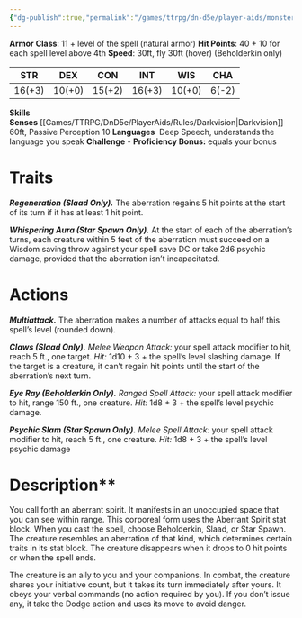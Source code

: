 ```yaml
---
{"dg-publish":true,"permalink":"/games/ttrpg/dn-d5e/player-aids/monsters/aberrant-spirit/","tags":["TTRPG/DND/5e"]}
---
```



**Armor Class**:  11 + level of the spell (natural armor)
**Hit Points**: 40 + 10 for each spell level above 4th 
**Speed**: 30ft, fly 30ft (hover) (Beholderkin only)

|  STR   | DEX    | CON | INT| WIS | CHA |
| --- | --- | --- | --- | --- | --- | 
| 16(+3)    | 10(+0)    | 15(+2)     |  16(+3)| 10(+0)| 6(-2) |

**Skills** 
**Senses** [[Games/TTRPG/DnD5e/PlayerAids/Rules/Darkvision\|Darkvision]] 60ft, Passive Perception 10
**Languages**  Deep Speech, understands the language you speak
**Challenge** -
**Proficiency Bonus:** equals your bonus

# Traits
**_Regeneration (Slaad Only)._** The aberration regains 5 hit points at the start of its turn if it has at least 1 hit point.

**_Whispering Aura (Star Spawn Only)._** At the start of each of the aberration’s turns, each creature within 5 feet of the aberration must succeed on a Wisdom saving throw against your spell save DC or take 2d6 psychic damage, provided that the aberration isn’t incapacitated.   

# Actions

**_Multiattack._** The aberration makes a number of attacks equal to half this spell’s level (rounded down).

**_Claws (Slaad Only)._** _Melee Weapon Attack:_ your spell attack modifier to hit, reach 5 ft., one target. _Hit:_ 1d10 + 3 + the spell’s level slashing damage. If the target is a creature, it can’t regain hit points until the start of the aberration’s next turn.

**_Eye Ray (Beholderkin Only)._** _Ranged Spell Attack:_ your spell attack modifier to hit, range 150 ft., one creature. _Hit:_ 1d8 + 3 + the spell’s level psychic damage.

**_Psychic Slam (Star Spawn Only)._** _Melee Spell Attack:_ your spell attack modifier to hit, reach 5 ft., one creature. _Hit:_ 1d8 + 3 + the spell’s level psychic damage

# Description**

You call forth an aberrant spirit. It manifests in an unoccupied space that you can see within range. This corporeal form uses the Aberrant Spirit stat block. When you cast the spell, choose Beholderkin, Slaad, or Star Spawn. The creature resembles an aberration of that kind, which determines certain traits in its stat block. The creature disappears when it drops to 0 hit points or when the spell ends.

The creature is an ally to you and your companions. In combat, the creature shares your initiative count, but it takes its turn immediately after yours. It obeys your verbal commands (no action required by you). If you don’t issue any, it take the Dodge action and uses its move to avoid danger.
